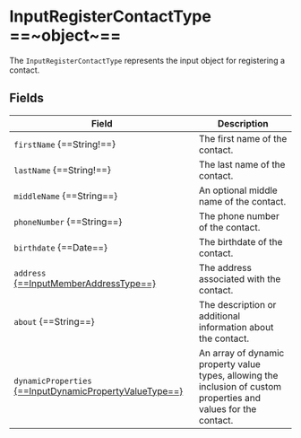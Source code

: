 # InputRegisterContactType ==~object~==

The `InputRegisterContactType` represents the input object for registering a contact. 

## Fields

| Field                                                                                         | Description                                                           |
|-----------------------------------------------------------------------------------------------|-----------------------------------------------------------------------|
| `firstName` {==String!==}                                                                     | The first name of the contact.                                        |
| `lastName` {==String!==}                                                                      | The last name of the contact.                                         |
| `middleName` {==String==}                                                                     | An optional middle name of the contact.                               |
| `phoneNumber` {==String==}                                                                    | The phone number of the contact.                                      |
| `birthdate` {==Date==}                                                                        | The birthdate of the contact.                                         |
| `address` [{==InputMemberAddressType==}](InputMemberAddressType.md)                           | The address associated with the contact.                              |
| `about` {==String==}                                                                          | The description or additional information about the contact.          |
| `dynamicProperties` [{==InputDynamicPropertyValueType==}](InputDynamicPropertyValueType.md)   | An array of dynamic property value types, allowing the inclusion of custom properties and values for the contact. |
